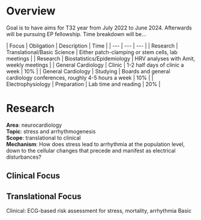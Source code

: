 # Overview

Goal is to have aims for T32 year from July 2022 to June 2024. Afterwards will be pursuing EP fellowship. Time breakdown will be...

| Focus | Obligation | Description | Time |
| --- | --- | --- |
| Research | Translational/Basic Science | Either patch-clamping or stem cells, lab meetings |
| Research | Biostatistics/Epidemiology | HRV analyses with Amit, weekly meetings |
| General Cardiology | Clinic | 1-2 half days of clinic a week | 10% |
| General Cardiology | Studying | Boards and general cardiology conferences, roughly 4-5 hours a week | 10% |
| Electrophysiology | Preparation | Lab time and reading | 20% |

# Research 

__Area__: neurocardiology  
__Topic__: stress and arrhythmogenesis  
__Scope__: translational to clinical   
__Mechanism__: How does stress lead to arrhythmia at the population level, down to the cellular changes that precede and manifest as electrical disturbances?  

## Clinical Focus

## Translational Focus

Clinical: ECG-based risk assessment for stress, mortality, arrhythmia
Basic


